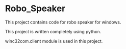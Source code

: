 # Robo_Speaker

This project contains code for robo speaker for windows.

This project is written completely using python.

winc32com.client module is used in this project.